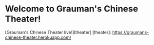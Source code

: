 Welcome to Grauman's Chinese Theater!
======================

[Grauman's Chinese Theater live!][theater]
[theater]: https://graumans-chinese-theater.herokuapp.com/
